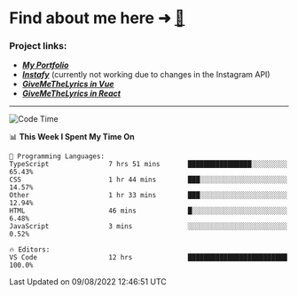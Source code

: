 # Find about me here ➜ [🧑](https://pauabella.dev)

### Project links:
- ***[My Portfolio](https://pauabella.dev)***
- ***[Instafy](https://instafy.me)*** (currently not working due to changes in the Instagram API)
- ***[GiveMeTheLyrics in Vue](https://lyrics.pauabella.dev)***
- ***[GiveMeTheLyrics in React](https://pauabella.dev/GiveMeTheLyrics)***

---
<!--START_SECTION:waka-->
![Code Time](http://img.shields.io/badge/Code%20Time-1%2C350%20hrs%2025%20mins-blue)

📊 **This Week I Spent My Time On** 

```text
💬 Programming Languages: 
TypeScript               7 hrs 51 mins       ████████████████░░░░░░░░░   65.43% 
CSS                      1 hr 44 mins        ███░░░░░░░░░░░░░░░░░░░░░░   14.57% 
Other                    1 hr 33 mins        ███░░░░░░░░░░░░░░░░░░░░░░   12.94% 
HTML                     46 mins             █░░░░░░░░░░░░░░░░░░░░░░░░   6.48% 
JavaScript               3 mins              ░░░░░░░░░░░░░░░░░░░░░░░░░   0.52%

🔥 Editors: 
VS Code                  12 hrs              █████████████████████████   100.0%

```


 Last Updated on 09/08/2022 12:46:51 UTC
<!--END_SECTION:waka-->
